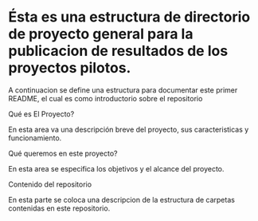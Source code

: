  # Ésta es una estructura de directorio de proyecto general para la publicacion de resultados de los proyectos pilotos.
 
 A continuacion se define una estructura para documentar este primer README, el cual es como introductorio sobre el repositorio
 
Qué es El Proyecto?

En esta area va una descripción breve del proyecto, sus caracteristicas y funcionamiento. 

Qué queremos en este proyecto?

En esta area se especifica los objetivos y el alcance del proyecto.

Contenido del repositorio

En esta parte se coloca una descripcion de la estructura de carpetas contenidas en este repositorio.


